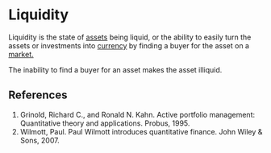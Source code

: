 # Liquidity
Liquidity is the state of [assets](assets.md) being liquid, or the ability to easily turn the assets or investments into [currency](currency.md) by finding a buyer for the asset on a [market.](market.md)

The inability to find a buyer for an asset makes the asset illiquid.

## References
1. Grinold, Richard C., and Ronald N. Kahn. Active portfolio management: Quantitative theory and applications. Probus, 1995.
1. Wilmott, Paul. Paul Wilmott introduces quantitative finance. John Wiley & Sons, 2007.
